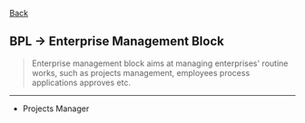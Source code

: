[Back](../../README.md)

## BPL -> Enterprise Management Block
>Enterprise management block aims at managing enterprises' routine works, such as projects management, employees process applications approves etc.

<hr>

- Projects Manager



